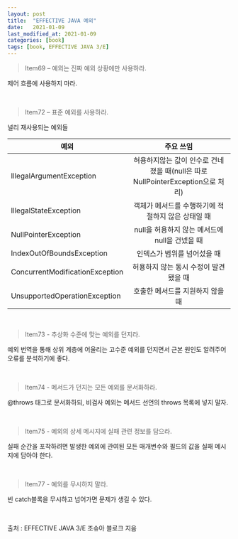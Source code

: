 ```yaml
---
layout: post
title:  "EFFECTIVE JAVA 예외"
date:   2021-01-09
last_modified_at: 2021-01-09
categories: [book]
tags: [book, EFFECTIVE JAVA 3/E]
---
```


>Item69 – 예외는 진짜 예외 상황에만 사용하라.

제어 흐름에 사용하지 마라.

<br/>

>Item72 – 표준 예외를 사용하라.  

널리 재사용되는 예외들

| 예외 | 주요 쓰임 |
|---|:---:|
| IllegalArgumentException | 허용하지않는 값이 인수로 건네졌을 때(null은 따로 NullPointerException으로 처리) |
| IllegalStateException | 객체가 메서드를 수행하기에 적절하지 않은 상태일 때 |
| NullPointerException | null을 허용하지 않는 메서드에 null을 건넸을 때 |
| IndexOutOfBoundsException | 인덱스가 범위를 넘어섰을 때 |
| ConcurrentModificationException | 허용하지 않는 동시 수정이 발견됐을 때 |
| UnsupportedOperationException | 호출한 메서드를 지원하지 않을 때 |

<br/>

>Item73 - 추상화 수준에 맞는 예외를 던지라.  

예외 번역을 통해 상위 계층에 어울리는 고수준 예외를 던지면서 근본 원인도 알려주어 오류를 분석하기에 좋다.

<br/>

>Item74 - 메서드가 던지는 모든 예외를 문서화하라.

@throws 태그로 문서화하되, 비검사 예외는 메서드 선언의 throws 목록에 넣지 말자. 

<br/>

>Item75 - 예외의 상세 메시지에 실패 관련 정보를 담으라.

실패 순간을 포착하려면 발생한 예외에 관여된 모든 매개변수와 필드의 값을 실패 메시지에 담아야 한다. 

<br/>

>Item77 - 예외를 무시하지 말라.

빈 catch블록을 무시하고 넘어가면 문제가 생길 수 있다.

<br/>

출처 : EFFECTIVE JAVA 3/E 조슈아 블로크 지음

<br/>